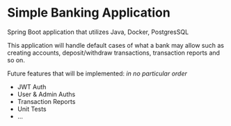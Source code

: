 # Simple Banking Application

Spring Boot application that utilizes Java, Docker, PostgresSQL

This application will handle default cases of what a bank may allow such as creating accounts, deposit/withdraw transactions, transaction reports and so on.

Future features that will be implemented: *in no particular order*
  - JWT Auth
  - User & Admin Auths
  - Transaction Reports
  - Unit Tests
  - ...
